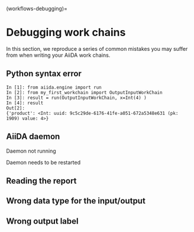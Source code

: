(workflows-debugging)=

# Debugging work chains

In this section, we reproduce a series of common mistakes you may suffer from when writing your AiiDA work chains.


## Python syntax error

```{code-block} ipython
In [1]: from aiida.engine import run
In [2]: from my_first_workchain import OutputInputWorkChain
In [3]: result = run(OutputInputWorkChain, x=Int(4) )
In [4]: result
Out[2]:
{'product': <Int: uuid: 9c5c29de-6176-41fe-a051-672a5348e631 (pk: 1909) value: 4>}
```

## AiiDA daemon

Daemon not running

Daemon needs to be restarted

## Reading the report


## Wrong data type for the input/output


## Wrong output label
